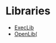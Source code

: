 # Libraries

 * <a href="../tokens/ExecLib.md" title="0xEF12">ExecLib</a>
 * <a href="../tokens/OpenLib(.md" title="0xEF11">OpenLib(</a>

